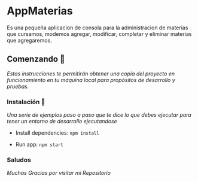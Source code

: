 # AppMaterias

Es una pequeña aplicacion de consola para la administracion de materias que cursamos, modemos agregar, modificar, completar y eliminar materias que agregaremos. 

## Comenzando 🚀

_Estas instrucciones te permitirán obtener una copia del proyecto en funcionamiento en tu máquina local para propósitos de desarrollo y pruebas._


### Instalación 🔧

_Una serie de ejemplos paso a paso que te dice lo que debes ejecutar para tener un entorno de desarrollo ejecutandose_


*  Install dependencies: ```npm install```

*  Run app: ```npm start```

### Saludos

_Muchas Gracias por visitar mi Repositorio_
